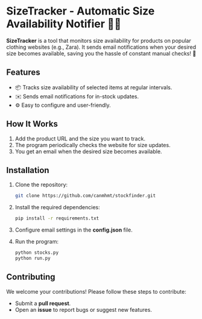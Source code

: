 # SizeTracker - Automatic Size Availability Notifier 👗👕  

**SizeTracker** is a tool that monitors size availability for products on popular clothing websites (e.g., Zara). It sends email notifications when your desired size becomes available, saving you the hassle of constant manual checks! 🎉  

## Features  
- 📦 Tracks size availability of selected items at regular intervals.  
- ✉️ Sends email notifications for in-stock updates.  
- ⚙️ Easy to configure and user-friendly.  

## How It Works  
1. Add the product URL and the size you want to track.  
2. The program periodically checks the website for size updates.  
3. You get an email when the desired size becomes available.

## Installation

1. Clone the repository:

    ```bash
    git clone https://github.com/canmhmt/stockfinder.git
    ```

2. Install the required dependencies:

    ```bash
    pip install -r requirements.txt
    ```

3. Configure email settings in the **config.json** file.

4. Run the program:

    ```bash
    python stocks.py
    python run.py
    ```

## Contributing
We welcome your contributions! Please follow these steps to contribute:

- Submit a **pull request**.
- Open an **issue** to report bugs or suggest new features.
